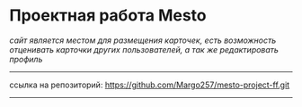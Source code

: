 # Проектная работа Mesto
_сайт является местом для размещения карточек, есть возможность отценивать карточки других пользователей, а так же редактировать профиль_
_____________________________
ссылка на репозиторий: https://github.com/Margo257/mesto-project-ff.git
_____________________________

